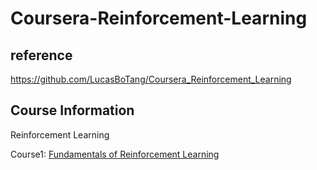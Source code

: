 # Coursera-Reinforcement-Learning

## reference
https://github.com/LucasBoTang/Coursera_Reinforcement_Learning

## Course Information

Reinforcement Learning

Course1: [Fundamentals of Reinforcement Learning](https://github.com/jameskaten/Coursera-Reinforcement-Learning/tree/main/001_Fundamentals_of_Reinforcement_Learning)
